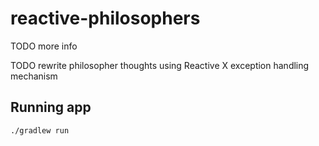 # reactive-philosophers

TODO more info

TODO rewrite philosopher thoughts using Reactive X exception handling mechanism

## Running app 

```shell
./gradlew run
```
